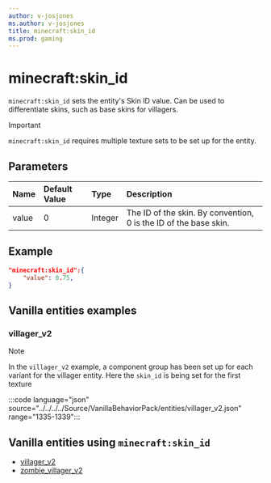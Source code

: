 ```yaml
---
author: v-josjones
ms.author: v-josjones
title: minecraft:skin_id
ms.prod: gaming
---
```


# minecraft:skin_id

`minecraft:skin_id` sets the entity's Skin ID value. Can be used to differentiate skins, such as base skins for villagers.

> [!IMPORTANT]
> `minecraft:skin_id` requires multiple texture sets to be set up for the entity. 

## Parameters

|Name |Default Value  |Type  |Description  |
|:----------|:----------|:----------|:----------|
|value| 0| Integer|The ID of the skin. By convention, 0 is the ID of the base skin.|

## Example

```json
"minecraft:skin_id":{
    "value": 0.75,
}
```

## Vanilla entities examples

### villager_v2

> [!NOTE]
> In the `villager_v2` example, a component group has been set up for each variant for the villager entity. Here the `skin_id` is being set for the first texture

:::code language="json" source="../../../../Source/VanillaBehaviorPack/entities/villager_v2.json" range="1335-1339":::

## Vanilla entities using `minecraft:skin_id`

- [villager_v2](../../../../Source/VanillaBehaviorPack_Snippets/entities/villager_v2.md)
- [zombie_villager_v2](../../../../Source/VanillaBehaviorPack_Snippets/entities/zombie_villager_v2.md)

